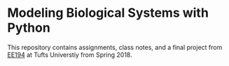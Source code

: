 # Modeling Biological Systems with Python
This repository contains assignments, class notes, and a final project from [EE194](http://www.ece.tufts.edu/ee/194MSO/) at Tufts Universtiy from Spring 2018.
